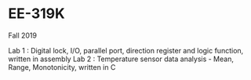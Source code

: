 # EE-319K
Fall 2019 


Lab 1 : Digital lock, I/O, parallel port, direction register and logic function, written in assembly
Lab 2 : Temperature sensor data analysis - Mean, Range, Monotonicity, written in C
